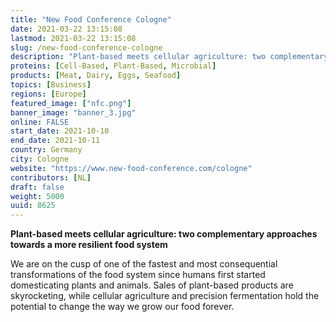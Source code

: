 ```yaml
---
title: "New Food Conference Cologne"
date: 2021-03-22 13:15:08
lastmod: 2021-03-22 13:15:08
slug: /new-food-conference-cologne
description: "Plant-based meets cellular agriculture: two complementary approaches towards a more resilient food systemWe are on the cusp of one of the fastest and most consequential transformations of the food system since humans first started domesticating plants and animals. Sales of plant-based products are skyrocketing, while cellular agriculture and precision fermentation hold the potential to change the way we grow our food forever."
proteins: [Cell-Based, Plant-Based, Microbial]
products: [Meat, Dairy, Eggs, Seafood]
topics: [Business]
regions: [Europe]
featured_image: ["nfc.png"]
banner_image: "banner_3.jpg"
online: FALSE
start_date: 2021-10-10
end_date: 2021-10-11
country: Germany
city: Cologne
website: "https://www.new-food-conference.com/cologne"
contributors: [NL]
draft: false
weight: 5000
uuid: 8625
---
```

<p><strong>Plant-based meets cellular agriculture: two complementary approaches towards a more resilient food system</strong></p>
<p>We are on the cusp of one of the fastest and most consequential transformations of the food system since humans first started domesticating plants and animals. Sales of plant-based products are skyrocketing, while cellular agriculture and precision fermentation hold the potential to change the way we grow our food forever.</p>
